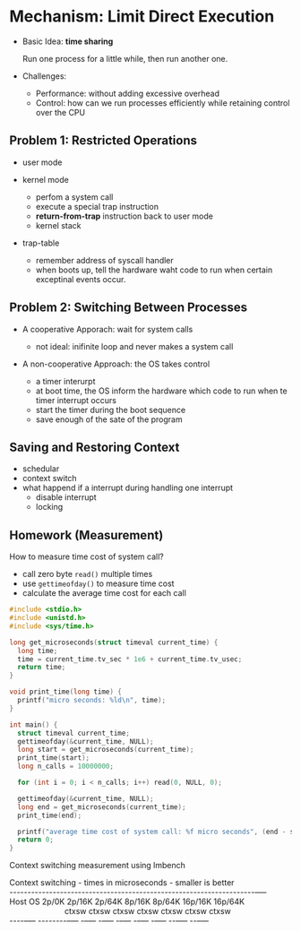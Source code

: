 # Mechanism: Limit Direct Execution

-   Basic Idea: **time sharing**
    
    Run one process for a little while, then run another one.

-   Challenges:
    -   Performance: without adding excessive overhead
    -   Control: how can we run processes efficiently while retaining control over the CPU

## Problem 1: Restricted Operations

-   user mode
-   kernel mode
    -   perfom a system call
    -   execute a special trap instruction
    -   **return-from-trap** instruction back to user mode
    -   kernel stack

-   trap-table
    -   remember address of syscall handler
    -   when boots up, tell the hardware waht code to run when certain exceptinal events occur.

## Problem 2: Switching Between Processes

-   A cooperative Apporach: wait for system calls
    -   not ideal: inifinite loop and never makes a system call

-   A non-cooperative Approach: the OS takes control
    -   a timer interurpt
    -   at boot time, the OS inform the hardware which code to run when te timer interrupt occurs
    -   start the timer during the boot sequence
    -   save enough of the sate of the program

## Saving and Restoring Context

-   schedular
-   context switch
-   what happend if a interrupt during handling one interrupt
    -   disable interrupt
    -   locking

## Homework (Measurement)

How to measure time cost of system call?

-   call zero byte `read()` multiple times
-   use `gettimeofday()` to measure time cost
-   calculate the average time cost for each call

```C
#include <stdio.h>
#include <unistd.h>
#include <sys/time.h>

long get_microseconds(struct timeval current_time) {
  long time;
  time = current_time.tv_sec * 1e6 + current_time.tv_usec;
  return time;
}

void print_time(long time) {
  printf("micro seconds: %ld\n", time);
}

int main() {
  struct timeval current_time;
  gettimeofday(&current_time, NULL);
  long start = get_microseconds(current_time);
  print_time(start);
  long n_calls = 10000000;

  for (int i = 0; i < n_calls; i++) read(0, NULL, 0);

  gettimeofday(&current_time, NULL);
  long end = get_microseconds(current_time);
  print_time(end);

  printf("average time cost of system call: %f micro seconds", (end - start) / ((float) n_calls));
  return 0;
}
```

Context switching measurement using lmbench

<p class="verse">
Context switching - times in microseconds - smaller is better<br />
--------------------------------------------------------------------&#x2013;&#x2014;<br />
Host                 OS  2p/0K 2p/16K 2p/64K 8p/16K 8p/64K 16p/16K 16p/64K<br />
&#xa0;&#xa0;&#xa0;&#xa0;&#xa0;&#xa0;&#xa0;&#xa0;&#xa0;&#xa0;&#xa0;&#xa0;&#xa0;&#xa0;&#xa0;&#xa0;&#xa0;&#xa0;&#xa0;&#xa0;&#xa0;&#xa0;&#xa0;&#xa0;&#xa0;ctxsw  ctxsw  ctxsw ctxsw  ctxsw   ctxsw   ctxsw<br />
----&#x2013;&#x2014; --------&#x2013;&#x2014; -&#x2013;&#x2014; -&#x2013;&#x2014; -&#x2013;&#x2014; -&#x2013;&#x2014; -&#x2013;&#x2014; --&#x2013;&#x2014; --&#x2013;&#x2014;<br />
</p>
